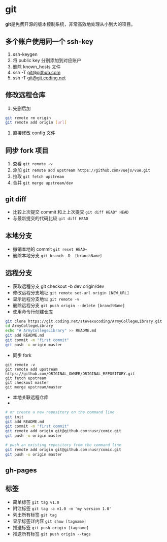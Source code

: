 # git

**git**是免费开源的版本控制系统，非常高效地处理从小到大的项目。

## 多个账户使用同一个 ssh-key

1.  ssh-keygen
2.  将 public key 分别添加到对应账户
3.  删除 known_hosts 文件
4.  ssh -T git@github.com
5.  ssh -T git@git.coding.net

## 修改远程仓库

1.  先删后加

```bash
git remote rm origin
git remote add origin [url]
```

1.  直接修改 config 文件

## 同步 fork 项目

1.  查看 `git remote -v`
1.  添加 `git remote add upstream https://github.com/vuejs/vue.git`
1.  拉取 `git fetch upstream`
1.  合并 `git merge upstream/dev`

## git diff

- 比较上次提交 commit 和上上次提交 `git diff HEAD^ HEAD`
- 与最新提交的代码比较 `git diff HEAD`

## 本地分支

- 撤销本地的 commit `git reset HEAD~`
- 删除本地分支 `git branch -D  [branchName]`

## 远程分支

- 获取远程分支 git checkout -b dev origin/dev
- 修改远程分支地址 `git remote set-url origin [NEW_URL]`
- 显示远程分支地址 `git remote -v`
- 删除远程分支 `git push origin --delete [branchName]`
- 使用命令行创建仓库

```bash
git clone https://git.coding.net/stevexucoding/ArmyCollegeLibrary.git
cd ArmyCollegeLibrary
echo "# ArmyCollegeLibrary" >> README.md
git add README.md
git commit -m "first commit"
git push -u origin master
```

- 同步 fork

```
git remote -v
git remote add upstream https://github.com/ORIGINAL_OWNER/ORIGINAL_REPOSITORY.git
git fetch upstream
git checkout master
git merge upstream/master
```

- 本地关联远程仓库
- 
```bash
# or create a new repository on the command line
git init
git add README.md
git commit -m "first commit"
git remote add origin git@github.com:nusr/comic.git
git push -u origin master

# push an existing repository from the command line
git remote add origin git@github.com:nusr/comic.git
git push -u origin master
```

## gh-pages

## 标签

- 简单标签 `git tag v1.0`
- 附注标签 `git tag -a v1.0 -m 'my version 1.0'`
- 列出所有标签 `git tag`
- 显示标签详内容 `git show [tagname]`
- 推送标签 `git push origin [tagname]`
- 推送所有标签 `git push origin --tags`
